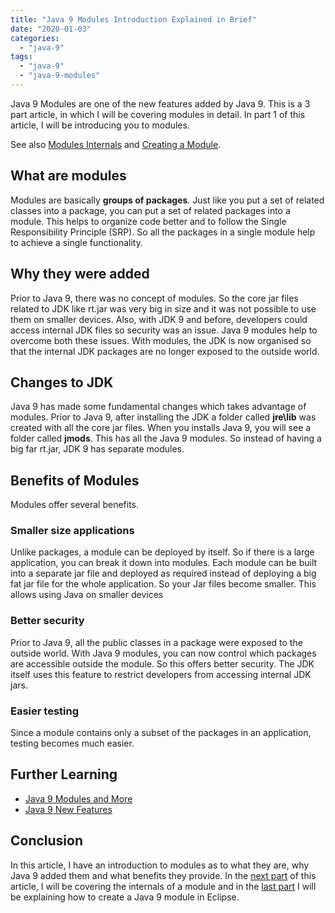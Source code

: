 ```yaml
---
title: "Java 9 Modules Introduction Explained in Brief"
date: "2020-01-03"
categories: 
  - "java-9"
tags: 
  - "java-9"
  - "java-9-modules"
---
```


Java 9 Modules are one of the new features added by Java 9. This is a 3 part article, in which I will be covering modules in detail. In part 1 of this article, I will be introducing you to modules.

See also [Modules Internals](java-9-module-internals.md) and [Creating a Module](creating-a-java-9-module.md).

## What are modules

Modules are basically **groups of packages**. Just like you put a set of related classes into a package, you can put a set of related packages into a module. This helps to organize code better and to follow the Single Responsibility Principle (SRP). So all the packages in a single module help to achieve a single functionality.

## Why they were added

Prior to Java 9, there was no concept of modules. So the core jar files related to JDK like rt.jar was very big in size and it was not possible to use them on smaller devices. Also, with JDK 9 and before, developers could access internal JDK files so security was an issue. Java 9 modules help to overcome both these issues. With modules, the JDK is now organised so that the internal JDK packages are no longer exposed to the outside world.

## Changes to JDK

Java 9 has made some fundamental changes which takes advantage of modules. Prior to Java 9, after installing the JDK a folder called **jre\\lib** was created with all the core jar files. When you installs Java 9, you will see a folder called **jmods**. This has all the Java 9 modules. So instead of having a big far rt.jar, JDK 9 has separate modules.

## Benefits of Modules

Modules offer several benefits.

### Smaller size applications

Unlike packages, a module can be deployed by itself. So if there is a large application, you can break it down into modules. Each module can be built into a separate jar file and deployed as required instead of deploying a big fat jar file for the whole application. So your Jar files become smaller. This allows using Java on smaller devices

### Better security

Prior to Java 9, all the public classes in a package were exposed to the outside world. With Java 9 modules, you can now control which packages are accessible outside the module. So this offers better security. The JDK itself uses this feature to restrict developers from accessing internal JDK jars.

### Easier testing

Since a module contains only a subset of the packages in an application, testing becomes much easier.

## Further Learning

- [Java 9 Modules and More](https://click.linksynergy.com/deeplink?id=MnzIZAZNE5Y&mid=39197&murl=https%3A%2F%2Fwww.udemy.com%2Fcourse%2Fwhats-new-in-java-9%2F)
- [Java 9 New Features](https://click.linksynergy.com/deeplink?id=MnzIZAZNE5Y&mid=39197&murl=https%3A%2F%2Fwww.udemy.com%2Fcourse%2Fjava-9-new-features-in-simple-way-jshell-jpms-and-more%2F)

## Conclusion

In this article, I have an introduction to modules as to what they are, why Java 9 added them and what benefits they provide. In the [next part](java-9-module-internals.md) of this article, I will be covering the internals of a module and in the [last part](creating-a-java-9-module.md) I will be explaining how to create a Java 9 module in Eclipse.
